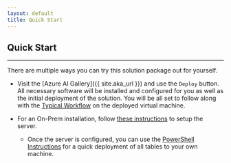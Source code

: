```yaml
---
layout: default
title: Quick Start
---
```


## Quick Start
-----------------
 
 There are multiple ways you can try this solution package out for yourself.

* Visit the [Azure AI Gallery]({{ site.aka_url }}) and use the `Deploy` button.  All necessary software will be installed and configured for you as well as the initial deployment of the solution.  You will be all set to follow along with the [Typical Workflow](CIG_Workflow.html) on the deployed virtual machine.

* For an On-Prem installation, follow [these instructions](SetupSQL.html) to setup the server.

    * Once the server is configured, you can use the [PowerShell Instructions](Powershell_Instructions.html) for a quick deployment of all tables to your own machine.
